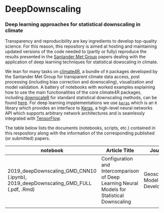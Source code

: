 # DeepDownscaling
### Deep learning approaches for statistical downscaling in climate

Transparency and reproducibility are key ingredients to develop top-quality science. For this reason, this repository is aimed at hosting and maintaining updated versions of the code needed to (partly or fully) reproduce the results presented in the [Santander Met Group](http://www.meteo.unican.es/en/view/publications) papers dealing with the application of deep learning techniques for statistical dowscaling in climate.

We lean for many tasks on [climate4R](https://github.com/SantanderMetGroup/climate4R), a bundle of `R` packages developed by the Santander Met Group for transparent climate data access, post processing (including bias correction and downscaling), visualization and model validation. A battery of notebooks with worked examples explaining how to use the main functionalities of the core climate4R packages, including [downscaleR](https://github.com/SantanderMetGroup/downscaleR) for standard statistical downscaling methods, can be found [here](https://github.com/SantanderMetGroup/notebooks).
For deep learning impplementations we use [`keras`](https://cran.r-project.org/web/packages/keras/index.html) which is an `R` library which provides an interface to [Keras](https://keras.io), a high-level neural networks API which supports arbitrary network architectures and is seamlessly integrated with [TensorFlow](https://www.tensorflow.org).

The table below lists the documents (notebooks, scripts, etc.) contained in this respository along with the information of the corresponding published (or submitted) papers.
 
| notebook  | Article Title | Journal | DOI  	
|---|---|---|---
| 2019_deepDownscaling_GMD_CNN10 (.ipynb), 2019_deepDownscaling_GMD_FULL (.pdf, .Rmd)| Configuration and Intercomparison of Deep Learning Neural Models for Statistical Downscaling | Geoscientific Model Development |
|  |  |  |
